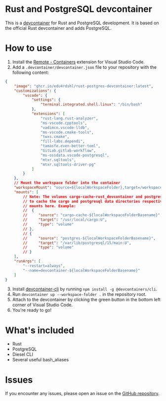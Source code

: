 # Rust and PostgreSQL devcontainer

This is a [devcontainer](https://containers.dev/) for Rust and PostgreSQL development. It is based on the official Rust devcontainer and adds PostgreSQL.

# How to use

1. Install the [Remote - Containers](https://marketplace.visualstudio.com/items?itemName=ms-vscode-remote.remote-containers) extension for Visual Studio Code.
2. Add a `.devcontainer/devcontainer.json` file to your repository with the following content:

```json
{
    "image": "ghcr.io/edu4rdshl/rust-postgres-devcontainer:latest",
    "customizations": {
        "vscode": {
            "settings": {
                "terminal.integrated.shell.linux": "/bin/bash"
            },
            "extensions": [
                "rust-lang.rust-analyzer",
                "ms-vscode.cpptools",
                "vadimcn.vscode-lldb",
                "ms-vscode.cmake-tools",
                "twxs.cmake",
                "fill-labs.dependi",
                "tamasfe.even-better-toml",
                "GitLab.gitlab-workflow",
                "ms-ossdata.vscode-postgresql",
                "mtxr.sqltools",
                "mtxr.sqltools-driver-pg"
            ]
        }
    },
    // Mount the workspace folder into the container
    "workspaceMount": "source=${localWorkspaceFolder},target=/workspace,type=bind,consistency=cached",
    "mounts": [
        // Note: The volumes cargo-cache-rust_devcontainer and postgres-rust_devcontainer are automatically used
        // to cache the cargo and postgresql data directories respectively. You can override them by setting the
        // mounts here. Example:
        //  {
        //     "source": "cargo-cache-${localWorkspaceFolderBasename}",
        //     "target": "/usr/local/cargo:U",
        //     "type": "volume"
        // },
        // {
        //     "source": "postgres-${localWorkspaceFolderBasename}",
        //     "target": "/var/lib/postgresql/15/main:U",
        //     "type": "volume"
        // }        
    ],
    "runArgs": [
        "--restart=always",
        "--name=devcontainer-${localWorkspaceFolderBasename}"
    ]
}
```
3. Install [devcontainer-cli](https://github.com/devcontainers/cli) by running `npm install -g @devcontainers/cli`.
4. Run `devcontainer up --workspace-folder .` in the repository root.
5. Attach to the devcontainer by clicking the green button in the bottom left corner of Visual Studio Code.
6. You're ready to go!

# What's included

- Rust
- PostgreSQL
- Diesel CLI
- Several useful bash_aliases

# Issues

If you encounter any issues, please open an issue on the [GitHub repository](https://github.com/Edu4rdSHL/rust-postgres-devcontainer/issues).